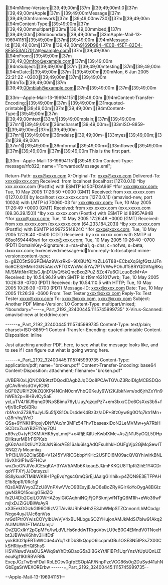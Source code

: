 [94mMime-Version:[39;49;00m[37m [39;49;00m1.0[37m [39;49;00m(Apple[37m [39;49;00mMessage[37m [39;49;00mframework[37m [39;49;00mv730)[37m[39;49;00m
[94mContent-Type:[39;49;00m[37m [39;49;00mmultipart[33m/[39;49;00mmixed;[37m [39;49;00m[36mboundary[39;49;00m=[33mApple-Mail-13-196941151[39;49;00m[37m[39;49;00m
[94mMessage-Id:[39;49;00m[37m [39;49;00m<9169D984-4E0B-45EF-82D4-8F5E53AD7012@example.com>[37m[39;49;00m
[94mFrom:[39;49;00m[37m [39;49;00mfoo@example.com[37m[39;49;00m
[94mSubject:[39;49;00m[37m [39;49;00mtesting[37m[39;49;00m
[94mDate:[39;49;00m[37m [39;49;00m[90mMon, 6 Jun 2005 22:21:22 +0200[39;49;00m[37m[39;49;00m
[94mTo:[39;49;00m[37m [39;49;00mblah@example.com[37m[39;49;00m
[37m[39;49;00m

[33m--Apple-Mail-13-196941151[39;49;00m
[94mContent-Transfer-Encoding:[39;49;00m[37m [39;49;00m[31mquoted-printable[39;49;00m[37m[39;49;00m
[94mContent-Type:[39;49;00m[37m [39;49;00mtext[33m/[39;49;00mplain;[37m[39;49;00m
[37m^I[39;49;00m[36mcharset[39;49;00m=[33mISO-8859-1[39;49;00m;[37m[39;49;00m
[37m^I[39;49;00m[36mdelsp[39;49;00m=[33myes[39;49;00m;[37m[39;49;00m
[37m^I[39;49;00m[36mformat[39;49;00m=[33mflowed[39;49;00m[37m[39;49;00m
[37m[39;49;00m
This is the first part.

[33m--Apple-Mail-13-196941151[39;49;00m
Content-Type: message/rfc822;
  name="ForwardedMessage.eml";

Return-Path: <xxxx@xxxx.com>
X-Original-To: xxxx@xxxx.com
Delivered-To: xxxx@xxxx.com
Received: from localhost (localhost [127.0.0.1])
^Iby xxx.xxxxx.com (Postfix) with ESMTP id 50FD3A96F
^Ifor <xxxx@xxxx.com>; Tue, 10 May 2005 17:26:50 +0000 (GMT)
Received: from xxx.xxxxx.com ([127.0.0.1])
 by localhost (xxx.xxxxx.com [127.0.0.1]) (amavisd-new, port 10024)
 with LMTP id 70060-03 for <xxxx@xxxx.com>;
 Tue, 10 May 2005 17:26:49 +0000 (GMT)
Received: from xxx.xxxxx.com (xxx.xxxxx.com [69.36.39.150])
^Iby xxx.xxxxx.com (Postfix) with ESMTP id 8B957A94B
^Ifor <xxxx@xxxx.com>; Tue, 10 May 2005 17:26:48 +0000 (GMT)
Received: from xxx.xxxxx.com (xxx.xxxxx.com [64.233.184.203])
^Iby xxx.xxxxx.com (Postfix) with ESMTP id 9972514824C
^Ifor <xxxx@xxxx.com>; Tue, 10 May 2005 12:26:40 -0500 (CDT)
Received: by xxx.xxxxx.com with SMTP id 68so1694448wri
        for <xxxx@xxxx.com>; Tue, 10 May 2005 10:26:40 -0700 (PDT)
DomainKey-Signature: a=rsa-sha1; q=dns; c=nofws;
        s=beta; d=xxxxx.com;
        h=received:message-id:date:from:reply-to:to:subject:mime-version:content-type;
        b=g8ZO5ttS6GPEMAz9WxrRk9+9IXBUfQIYsZLL6T88+ECbsXqGIgfGtzJJFn6o9CE3/HMrrIGkN5AisxVFTGXWxWci5YA/7PTVWwPOhJff5BRYQDVNgRKqMl/SMttNrrRElsGJjnD1UyQ/5kQmcBxq2PuZI5Zc47u6CILcuoBcM+A=
Received: by 10.54.96.19 with SMTP id t19mr621017wrb;
        Tue, 10 May 2005 10:26:39 -0700 (PDT)
Received: by 10.54.110.5 with HTTP; Tue, 10 May 2005 10:26:39 -0700 (PDT)
Message-ID: <xxxx@xxxx.com>
Date: Tue, 10 May 2005 11:26:39 -0600
From: Test Tester <xxxx@xxxx.com>
Reply-To: Test Tester <xxxx@xxxx.com>
To: xxxx@xxxx.com, xxxx@xxxx.com
Subject: Another PDF
Mime-Version: 1.0
Content-Type: multipart/mixed;
^Iboundary="----=_Part_2192_32400445.1115745999735"
X-Virus-Scanned: amavisd-new at textdrive.com

------=_Part_2192_32400445.1115745999735
Content-Type: text/plain; charset=ISO-8859-1
Content-Transfer-Encoding: quoted-printable
Content-Disposition: inline

Just attaching another PDF, here, to see what the message looks like,
and to see if I can figure out what is going wrong here.

------=_Part_2192_32400445.1115745999735
Content-Type: application/pdf; name="broken.pdf"
Content-Transfer-Encoding: base64
Content-Disposition: attachment; filename="broken.pdf"

JVBERi0xLjQNCiXk9tzfDQoxIDAgb2JqDQo8PCAvTGVuZ3RoIDIgMCBSDQogICAvRmlsdGVyIC9G
bGF0ZURlY29kZQ0KPj4NCnN0cmVhbQ0KeJy9Wt2KJbkNvm/od6jrhZxYln9hWEh2p+8HBvICySaE
ycLuTV4/1ifJ9qnq09NpSBimu76yLUuy/qzqcPz7+em3Ixx/CDc6CsXxs3b5+fvfjr/8cPz6/BRu
rbfAx/n3739/fuJylJ5u5fjX81OuDr4deK4Bz3z/aDP+8fz0yw8g0Ofq7ktr1Mn+u28rvhy/jVeD
QSa+9YNKHP/pxjvDNfVAx/m3MFz54FhvTbaseaxiDoN2LeMVMw+yA7RbHSCDzxZuaYB2E1Yay7QU
x89vz0+tyFDKMlAHK5yqLmnjF+c4RjEiQIUeKwblXMe+AsZjN1J5yGQL5DHpDHksurM81rF6PKab
gK6zAarIDzIiUY23rJsN9iorAE816aIu6lsgAdQFsuhhkHOUFgVjp2GjMqSewITXNQ27jrMeamkg
1rPI3iLWG2CIaSBB+V1245YVRICGbbpYKHc2USFDl6M09acQVQYhlwIrkBNLISvXhGlF1wi5FHCw
wxZkoGNJlVeJCEsqKA+3YAV5AMb6KkeaqEJQmFKKQU8T1pRi2ihE1Y4CDrqoYFFXYjJJOatsyzuI
8SIlykuxKTMibWK8H1PgEvqYgs4GmQSrEjJAalgGirIhik+p4ZQN9E3ETFPAHE1b8pp1l/0Rc1gl
fQs0ABWvyoZZzU8VnPXwVVcO9BEsyjEJaO6eBoZRyKGlrKoYoOygA8BGIzgwN3RQ15ouigG5idZQ
fx2U4Db2CqiLO0WHAZoylGiCAqhniNQjFjQPSkmjwfNTgQ6M1Ih+eWo36wFmjIxDJZiGUBiWsAyR
xX3EekGOizkGI96Ol9zVZTAivikURhRsHh2E3JhWMpSTZCnnonrLhMCodgrNcgo4uyJUJc6qnVss
nrGd1Ptr0YwisCOYyIbUwVjV4xBUNLbguSO2YHujonAMJkMdSI7bIw91Akq2AUlMUWGFTMAOamjU
OvZQCxIkY2pCpMFo/IwLdVLHs6nddwTRrgoVbvLU9eB0G4EMndV0TNoxHbt3JBWwK6hhv3iHfDtF
yokB302IpEBTnWICde4uYc/1khDbSIkQopO6lcqamGBu1OSE3N5IPSsZX00CkSHRiiyx6HQIShsS
HSVNswdVsaOUSAWq9aYhDtGDaoG5a3lBGkYt/lFlBFt1UqrYnzVtUpUQnLiZeouKgf1KhRBViRRk
ExepJCzTwEmFDalIRbLEGtw0gfpESOpIAF/NnpPzcVCG86s0g2DuSyd41uhNGbEgaSrWEXORErbw
------=_Part_2192_32400445.1115745999735--

--Apple-Mail-13-196941151--
